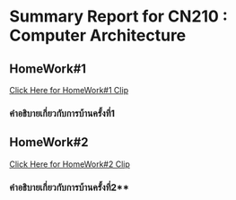 # Summary Report for CN210 : Computer Architecture
## HomeWork#1
[Click Here for HomeWork#1 Clip](https://youtu.be/37fsqcEbHfk)

### คำอธิบายเกี่ยวกับการบ้านครั้งที่1

## HomeWork#2
[Click Here for HomeWork#2 Clip](https://youtu.be/GqOXGPJogCU)

### คำอธิบายเกี่ยวกับการบ้านครั้งที่2**
